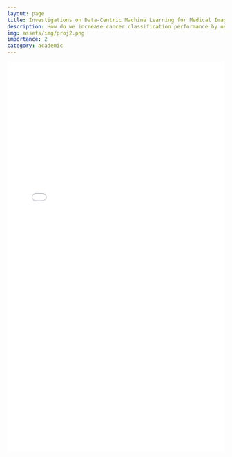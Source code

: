 ```yaml
---
layout: page
title: Investigations on Data-Centric Machine Learning for Medical Images and Signals
description: How do we increase cancer classification performance by only changing our data?
img: assets/img/proj2.png
importance: 2
category: academic
---
```


<iframe
    src='/assets/pdf/Investigations on Data-Centric Machine Learning for Medical Images and Signals.pdf'
    frameBorder="0"
    scrolling="auto"
    height="900px"
    width="100%"
></iframe>